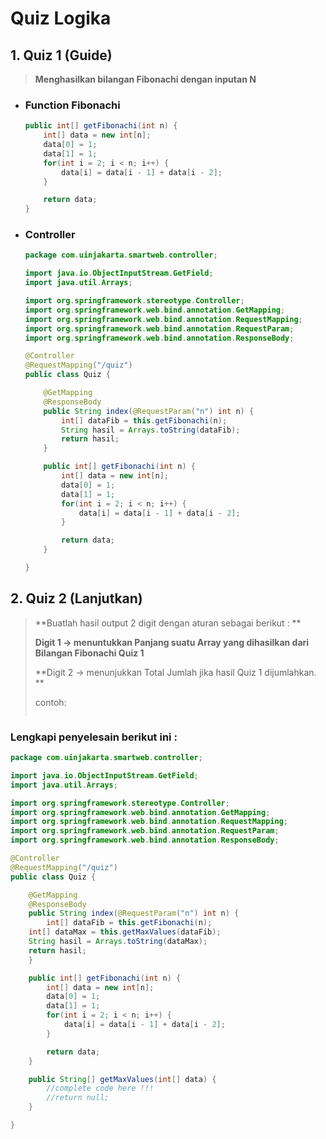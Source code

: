 # Quiz Logika

## 1. Quiz 1 \(Guide\)

> **Menghasilkan bilangan Fibonachi dengan inputan N**

* ### Function Fibonachi

  ```java
  public int[] getFibonachi(int n) {
      int[] data = new int[n];
      data[0] = 1;
      data[1] = 1;
      for(int i = 2; i < n; i++) {
          data[i] = data[i - 1] + data[i - 2];
      }

      return data;
  }
  ```
* ### Controller

  ```java
  package com.uinjakarta.smartweb.controller;

  import java.io.ObjectInputStream.GetField;
  import java.util.Arrays;

  import org.springframework.stereotype.Controller;
  import org.springframework.web.bind.annotation.GetMapping;
  import org.springframework.web.bind.annotation.RequestMapping;
  import org.springframework.web.bind.annotation.RequestParam;
  import org.springframework.web.bind.annotation.ResponseBody;

  @Controller
  @RequestMapping("/quiz")
  public class Quiz {

      @GetMapping
      @ResponseBody
      public String index(@RequestParam("n") int n) {
          int[] dataFib = this.getFibonachi(n);
          String hasil = Arrays.toString(dataFib);
          return hasil;
      }

      public int[] getFibonachi(int n) {
          int[] data = new int[n];
          data[0] = 1;
          data[1] = 1;
          for(int i = 2; i < n; i++) {
              data[i] = data[i - 1] + data[i - 2];
          }

          return data;
      }

  }
  ```

## 2. Quiz 2 \(Lanjutkan\)

> **Buatlah hasil output 2 digit dengan aturan sebagai berikut : **
>
> **Digit 1 -&gt; menuntukkan Panjang suatu Array yang dihasilkan dari Bilangan Fibonachi Quiz 1**
>
> **Digit 2 -&gt; menunjukkan Total Jumlah  jika hasil Quiz 1 dijumlahkan. **
>
> contoh:
>
> ```
>
> ```

### Lengkapi penyelesain berikut ini :

```java
package com.uinjakarta.smartweb.controller;

import java.io.ObjectInputStream.GetField;
import java.util.Arrays;

import org.springframework.stereotype.Controller;
import org.springframework.web.bind.annotation.GetMapping;
import org.springframework.web.bind.annotation.RequestMapping;
import org.springframework.web.bind.annotation.RequestParam;
import org.springframework.web.bind.annotation.ResponseBody;

@Controller
@RequestMapping("/quiz")
public class Quiz {

    @GetMapping
    @ResponseBody
    public String index(@RequestParam("n") int n) {
        int[] dataFib = this.getFibonachi(n);
	int[] dataMax = this.getMaxValues(dataFib);
	String hasil = Arrays.toString(dataMax);
	return hasil;
    }

    public int[] getFibonachi(int n) {
        int[] data = new int[n];
        data[0] = 1;
        data[1] = 1;
        for(int i = 2; i < n; i++) {
            data[i] = data[i - 1] + data[i - 2];
        }

        return data;
    }

    public String[] getMaxValues(int[] data) {
        //complete code here !!!
        //return null;
    }

}
```



